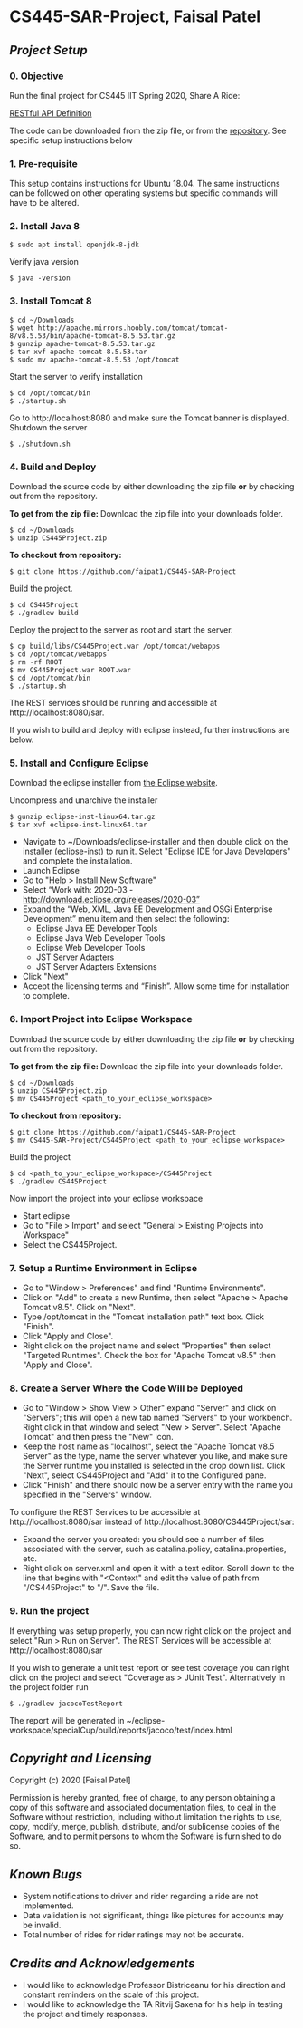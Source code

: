 # CS445-SAR-Project, Faisal Patel

## *Project Setup*

### 0. Objective
Run the final project for CS445 IIT Spring 2020, Share A Ride:

[RESTful API Definition](http://cs.iit.edu/~virgil/cs445/mail.spring2020/project/project-api.html)

The code can be downloaded from the zip file, or from the [repository](https://github.com/faipat1/CS445-SAR-Project).
See specific setup instructions below

### 1. Pre-requisite
This setup contains instructions for Ubuntu 18.04. The same instructions can be followed on other operating systems but specific commands will have to be altered.

### 2. Install Java 8
```
$ sudo apt install openjdk-8-jdk 
```
Verify java version
```
$ java -version
```

### 3. Install Tomcat 8
```
$ cd ~/Downloads
$ wget http://apache.mirrors.hoobly.com/tomcat/tomcat-8/v8.5.53/bin/apache-tomcat-8.5.53.tar.gz
$ gunzip apache-tomcat-8.5.53.tar.gz
$ tar xvf apache-tomcat-8.5.53.tar
$ sudo mv apache-tomcat-8.5.53 /opt/tomcat
```
Start the server to verify installation
```
$ cd /opt/tomcat/bin
$ ./startup.sh
```
Go to http://localhost:8080 and make sure the Tomcat banner is displayed.
Shutdown the server
```
$ ./shutdown.sh
```

### 4. Build and Deploy
Download the source code by either downloading the zip file **or** by checking out from the repository.

**To get from the zip file:**
Download the zip file into your downloads folder.
```
$ cd ~/Downloads
$ unzip CS445Project.zip
```

**To checkout from repository:**
```
$ git clone https://github.com/faipat1/CS445-SAR-Project
```

Build the project.
```
$ cd CS445Project
$ ./gradlew build
```
Deploy the project to the server as root and start the server.
```
$ cp build/libs/CS445Project.war /opt/tomcat/webapps
$ cd /opt/tomcat/webapps
$ rm -rf ROOT
$ mv CS445Project.war ROOT.war
$ cd /opt/tomcat/bin
$ ./startup.sh
```
The REST services should be running and accessible at http://localhost:8080/sar.

If you wish to build and deploy with eclipse instead, further instructions are below.

### 5. Install and Configure Eclipse
Download the eclipse installer from [the Eclipse website](https://www.eclipse.org/downloads/download.php?file=/oomph/epp/2020-03/R/eclipse-inst-linux64.tar.gz).

Uncompress and unarchive the installer
```
$ gunzip eclipse-inst-linux64.tar.gz
$ tar xvf eclipse-inst-linux64.tar
```
- Navigate to ~/Downloads/eclipse-installer and then double click on the installer (eclipse-inst) to run it. Select "Eclipse IDE for Java Developers" and complete the installation.
- Launch Eclipse
- Go to "Help > Install New Software"
- Select “Work with: 2020-03 - http://download.eclipse.org/releases/2020-03”
- Expand the “Web, XML, Java EE Development and OSGi Enterprise Development” menu item and then select the following:
  - Eclipse Java EE Developer Tools
  - Eclipse Java Web Developer Tools
  - Eclipse Web Developer Tools
  - JST Server Adapters
  - JST Server Adapters Extensions
- Click "Next"
- Accept the licensing terms and “Finish”. Allow some time for installation to complete.

### 6. Import Project into Eclipse Workspace
Download the source code by either downloading the zip file **or** by checking out from the repository.

**To get from the zip file:**
Download the zip file into your downloads folder.
```
$ cd ~/Downloads
$ unzip CS445Project.zip
$ mv CS445Project <path_to_your_eclipse_workspace>
```

**To checkout from repository:**
```
$ git clone https://github.com/faipat1/CS445-SAR-Project
$ mv CS445-SAR-Project/CS445Project <path_to_your_eclipse_workspace>
```

Build the project
```
$ cd <path_to_your_eclipse_workspace>/CS445Project
$ ./gradlew CS445Project
```
Now import the project into your eclipse workspace
- Start eclipse
- Go to "File > Import" and select "General > Existing Projects into Workspace"
- Select the CS445Project.

### 7. Setup a Runtime Environment in Eclipse
- Go to "Window > Preferences"  and find "Runtime Environments".
- Click on "Add" to create a new Runtime, then select "Apache > Apache Tomcat v8.5". Click on "Next".
- Type /opt/tomcat in the "Tomcat installation path" text box. Click "Finish".
- Click "Apply and Close".
- Right click on the project name and select "Properties" then select "Targeted Runtimes". Check the box for "Apache Tomcat v8.5" then "Apply and Close".


### 8. Create a Server Where the Code Will be Deployed
- Go to "Window > Show View > Other" expand "Server" and click on "Servers"; this will open a new tab named "Servers" to your workbench. Right click in that window and select "New > Server". Select "Apache Tomcat" and then press the "New" icon.
- Keep the host name as "localhost", select the "Apache Tomcat v8.5 Server" as the type, name the server whatever you like, and make sure the Server runtime you installed is selected in the drop down list. Click "Next", select CS445Project and "Add" it to the Configured pane.
- Click "Finish" and there should now be a server entry with the name you specified in the "Servers" window.

To configure the REST Services to be accessible at http://localhost:8080/sar instead of http://localhost:8080/CS445Project/sar:
- Expand the server you created: you should see a number of files associated with the server, such as catalina.policy, catalina.properties, etc.
- Right click on server.xml and open it with a text editor. Scroll down to the line that begins with "<Context" and edit the value of path from "/CS445Project" to "/". Save the file.

### 9. Run the project
If everything was setup properly, you can now right click on the project and select "Run > Run on Server". The REST Services will be accessible at http://localhost:8080/sar

If you wish to generate a unit test report or see test coverage you can right click on the project and select "Coverage as > JUnit Test". Alternatively in the project folder run
```
$ ./gradlew jacocoTestReport
```

The report will be generated in ~/eclipse-workspace/specialCup/build/reports/jacoco/test/index.html 


## *Copyright and Licensing*
Copyright (c) 2020 [Faisal Patel]

Permission is hereby granted, free of charge, to any person obtaining a copy of this software and associated documentation files, to deal in the Software without restriction, including without limitation the rights to use, copy, modify, merge, publish, distribute, and/or sublicense copies of the Software, and to permit persons to whom the Software is furnished to do so.


## *Known Bugs*
- System notifications to driver and rider regarding a ride are not implemented. 
- Data validation is not significant, things like pictures for accounts may be invalid.
- Total number of rides for rider ratings may not be accurate.


## *Credits and Acknowledgements*
- I would like to acknowledge Professor Bistriceanu for his direction and constant reminders on the scale of this project.
- I would like to acknowledge the TA Ritvij Saxena for his help in testing the project and timely responses.
